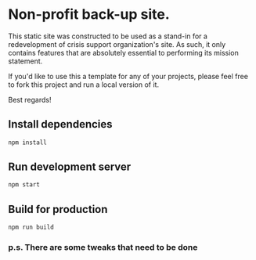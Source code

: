 # Non-profit back-up site.

This static site was constructed to be used as a stand-in for a redevelopment of crisis support organization's site. As such, it only contains features that are absolutely essential to performing its mission statement.

If you'd like to use this a template for any of your projects, please feel free to fork this project and run a local version of it.

Best regards!

## Install dependencies

```sh
npm install
```

## Run development server

```sh
npm start
```

## Build for production

```sh
npm run build
```

### p.s. There are some tweaks that need to be done
